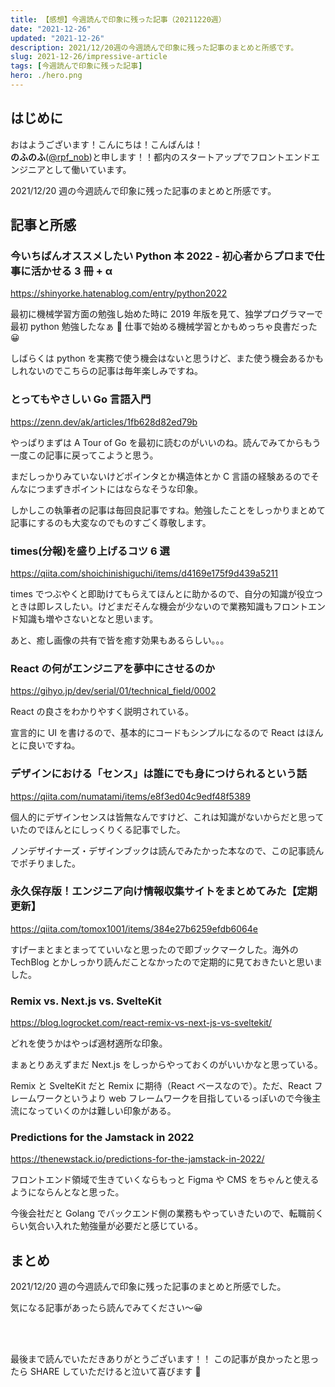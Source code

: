 ```yaml
---
title: 【感想】今週読んで印象に残った記事（20211220週）
date: "2021-12-26"
updated: "2021-12-26"
description: 2021/12/20週の今週読んで印象に残った記事のまとめと所感です。
slug: 2021-12-26/impressive-article
tags: [今週読んで印象に残った記事]
hero: ./hero.png
---
```


## はじめに

おはようございます！こんにちは！こんばんは！<br>
**のふのふ**([@rpf_nob](https://twitter.com/rpf_nob))と申します！！都内のスタートアップでフロントエンドエンジニアとして働いています。

2021/12/20 週の今週読んで印象に残った記事のまとめと所感です。

## 記事と所感

### 今いちばんオススメしたい Python 本 2022 - 初心者からプロまで仕事に活かせる 3 冊 + α

https://shinyorke.hatenablog.com/entry/python2022

最初に機械学習方面の勉強し始めた時に 2019 年版を見て、独学プログラマーで最初 python 勉強したなぁ 🤔
仕事で始める機械学習とかもめっちゃ良書だった 😀

しばらくは python を実務で使う機会はないと思うけど、また使う機会あるかもしれないのでこちらの記事は毎年楽しみですね。

### とってもやさしい Go 言語入門

https://zenn.dev/ak/articles/1fb628d82ed79b

やっぱりまずは A Tour of Go を最初に読むのがいいのね。読んでみてからもう一度この記事に戻ってこようと思う。

まだしっかりみていないけどポインタとか構造体とか C 言語の経験あるのでそんなにつまずきポイントにはならなそうな印象。

しかしこの執筆者の記事は毎回良記事ですね。勉強したことをしっかりまとめて記事にするのも大変なのでものすごく尊敬します。

### times(分報)を盛り上げるコツ 6 選

https://qiita.com/shoichinishiguchi/items/d4169e175f9d439a5211

times でつぶやくと即助けてもらえてほんとに助かるので、自分の知識が役立つときは即レスしたい。けどまだそんな機会が少ないので業務知識もフロントエンド知識も増やさないとなと思います。

あと、癒し画像の共有で皆を癒す効果もあるらしい。。。

### React の何がエンジニアを夢中にさせるのか

https://gihyo.jp/dev/serial/01/technical_field/0002

React の良さをわかりやすく説明されている。

宣言的に UI を書けるので、基本的にコードもシンプルになるので React はほんとに良いですね。

### デザインにおける「センス」は誰にでも身につけられるという話

https://qiita.com/numatami/items/e8f3ed04c9edf48f5389

個人的にデザインセンスは皆無なんですけど、これは知識がないからだと思っていたのでほんとにしっくりくる記事でした。

ノンデザイナーズ・デザインブックは読んでみたかった本なので、この記事読んでポチりました。

### 永久保存版！エンジニア向け情報収集サイトをまとめてみた【定期更新】

https://qiita.com/tomox1001/items/384e27b6259efdb6064e

すげーまとまとまってていいなと思ったので即ブックマークした。海外の TechBlog とかしっかり読んだことなかったので定期的に見ておきたいと思いました。

### Remix vs. Next.js vs. SvelteKit

https://blog.logrocket.com/react-remix-vs-next-js-vs-sveltekit/

どれを使うかはやっぱ適材適所な印象。

まぁとりあえずまだ Next.js をしっからやっておくのがいいかなと思っている。

Remix と SvelteKit だと Remix に期待（React ベースなので）。ただ、React フレームワークというより web フレームワークを目指しているっぽいので今後主流になっていくのかは難しい印象がある。

### Predictions for the Jamstack in 2022

https://thenewstack.io/predictions-for-the-jamstack-in-2022/

フロントエンド領域で生きていくならもっと Figma や CMS をちゃんと使えるようにならんとなと思った。

今後会社だと Golang でバックエンド側の業務もやっていきたいので、転職前くらい気合い入れた勉強量が必要だと感じている。

## まとめ

2021/12/20 週の今週読んで印象に残った記事のまとめと所感でした。

気になる記事があったら読んでみてください〜😀

<br>
<br>

最後まで読んでいただきありがとうございます！！
この記事が良かったと思ったら SHARE していただけると泣いて喜びます 🤣
